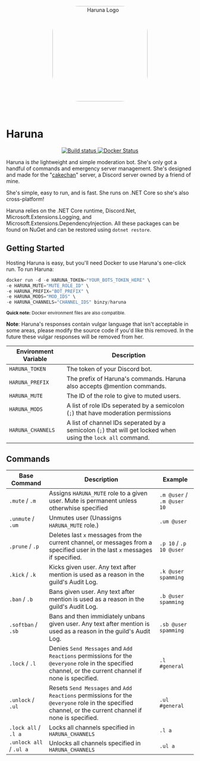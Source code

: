 <p align="center">
    <img src="https://cdn.discordapp.com/avatars/477192814405484564/42cafea631db81597aa908ca353fd8b9.jpg?size=256" style="border-radius: 28%" alt="Haruna Logo" height="256px" width="256px"></img>
</p>
<br/>

# Haruna

<p align="center">
<a href="https://travis-ci.org/binsenpai/haruna">
    <img src="https://travis-ci.org/binsenpai/haruna.svg?branch=master" alt="Build status" />
  </a>
  <a href="https://hub.docker.com/r/binzy/haruna/">
    <img src="https://img.shields.io/badge/docker-1.0-blue.svg" alt="Docker Status" />
  </a>
  <br/>
</p>

Haruna is *the* lightweight and simple moderation bot. She's only got a handful of commands and emergency server management. She's designed and made for the "[cakechan](https://discord.gg/QEtRdka)" server, a Discord server owned by a friend of mine.

She's simple, easy to run, and is fast. She runs on .NET Core so she's also cross-platform!

Haruna relies on the .NET Core runtime, Discord.Net, Microsoft.Extensions.Logging, and Microsoft.Extensions.DependencyInjection. All these packages can be found on NuGet and can be restored using `dotnet restore`.

## Getting Started

Hosting Haruna is easy, but you'll need Docker to use Haruna's one-click run.
To run Haruna:

```s
docker run -d -e HARUNA_TOKEN="YOUR_BOTS_TOKEN_HERE" \
-e HARUNA_MUTE="MUTE_ROLE_ID" \
-e HARUNA_PREFIX="BOT_PREFIX" \
-e HARUNA_MODS="MOD_IDS" \
-e HARUNA_CHANNELS="CHANNEL_IDS" binzy/haruna
```

<small><b>Quick note:</b> Docker environment files are also compatible.</small>

**Note**: Haruna's responses contain vulgar language that isn't acceptable in some areas, please modify the source code if you'd like this removed. In the future these vulgar responses will be removed from her.

| Environment Variable | Description |
|----------------------|-------------|
| `HARUNA_TOKEN` | The token of your Discord bot. |
| `HARUNA_PREFIX` | The prefix of Haruna's commands. Haruna also accepts @mention commands. |
| `HARUNA_MUTE` | The ID of the role to give to muted users. |
| `HARUNA_MODS` | A list of role IDs seperated by a semicolon (`;`) that have moderation permissions |
| `HARUNA_CHANNELS` | A list of channel IDs seperated by a semicolon (`;`) that will get locked when using the `lock all` command. |

## Commands

| Base Command | Description | Example |
|--------------|-------------|---------|
| `.mute` / `.m` | Assigns `HARUNA_MUTE` role to a given user. Mute is permanent unless otherwhise specified | `.m @user` / `.m @user 10` |
| `.unmute` / `.um` | Unmutes user (Unassigns `HARUNA_MUTE` role.) | `.um @user` |
| `.prune` / `.p` | Deletes last `x` messages from the current channel, or messages from a specified user in the last `x` messages if specified. | `.p 10` / `.p 10 @user` |
| `.kick` / `.k` | Kicks given user. Any text after mention is used as a reason in the guild's Audit Log. | `.k @user spamming` |
| `.ban` / `.b` | Bans given user. Any text after mention is used as a reason in the guild's Audit Log. | `.b @user spamming` |
| `.softban` / `.sb` | Bans and then immidiately unbans given user. Any text after mention is used as a reason in the guild's Audit Log. | `.sb @user spamming` |
| `.lock` / `.l` | Denies `Send Messages` and `Add Reactions` permissions for the `@everyone` role in the specified channel, or the current channel if none is specified. | `.l #general` |
| `.unlock` / `.ul` | Resets `Send Messages` and `Add Reactions` permissions for the `@everyone` role in the specified channel, or the current channel if none is specified. | `.ul #general` |
| `.lock all` / `.l a` | Locks all channels specified in `HARUNA_CHANNELS` | `.l a` |
| `.unlock all` / `.ul a` | Unlocks all channels specified in `HARUNA_CHANNELS` | `.ul a` |